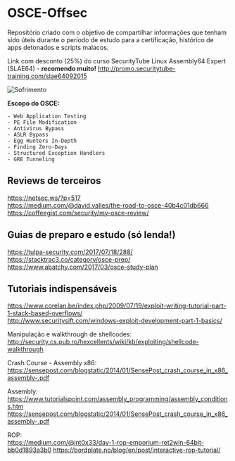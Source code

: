# OSCE-Offsec

Repositório criado com o objetivo de compartilhar informações que tenham sido úteis durante o período de estudo para a certificação, histórico de apps detonados e scripts malacos. 

Link com desconto (25%) do curso SecurityTube Linux Assembly64 Expert (SLAE64) - **recomendo muito!**
http://promo.securitytube-training.com/slae64092015

![Sofrimento](https://media1.tenor.com/images/60111b61117370b26302b09cbc4d828a/tenor.gif?itemid=7283047)

**Escopo do OSCE:**
```
- Web Application Testing
- PE File Modification
- Antivirus Bypass
- ASLR Bypass
- Egg Hunters In-Depth
- Finding Zero-Days
- Structured Exception Handlers
- GRE Tunneling
```

## Reviews de terceiros

https://netsec.ws/?p=517 </br>
https://medium.com/@david.valles/the-road-to-osce-40b4c01db666 </br>
https://coffeegist.com/security/my-osce-review/

## Guias de preparo e estudo (só lenda!)

https://tulpa-security.com/2017/07/18/288/ </br>
https://stacktrac3.co/category/osce-prep/ </br>
https://www.abatchy.com/2017/03/osce-study-plan </br>

## Tutoriais indispensáveis

https://www.corelan.be/index.php/2009/07/19/exploit-writing-tutorial-part-1-stack-based-overflows/ </br>
http://www.securitysift.com/windows-exploit-development-part-1-basics/ </br>

Manipulação e walkthrough de shellcodes: </br>
http://security.cs.pub.ro/hexcellents/wiki/kb/exploiting/shellcode-walkthrough </br>

Crash Course - Assembly x86: </br>
https://sensepost.com/blogstatic/2014/01/SensePost_crash_course_in_x86_assembly-.pdf </br>

Assembly: </br>
https://www.tutorialspoint.com/assembly_programming/assembly_conditions.htm </br>
https://sensepost.com/blogstatic/2014/01/SensePost_crash_course_in_x86_assembly-.pdf </br>

ROP: </br>
https://medium.com/@int0x33/day-1-rop-emporium-ret2win-64bit-bb0d1893a3b0
https://bordplate.no/blog/en/post/interactive-rop-tutorial/

